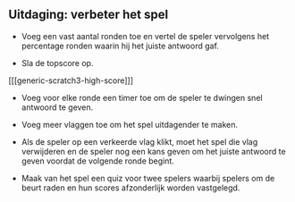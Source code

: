 ## Uitdaging: verbeter het spel

+ Voeg een vast aantal ronden toe en vertel de speler vervolgens het percentage ronden waarin hij het juiste antwoord gaf.

+ Sla de topscore op.

[[[generic-scratch3-high-score]]]

+ Voeg voor elke ronde een timer toe om de speler te dwingen snel antwoord te geven.

+ Voeg meer vlaggen toe om het spel uitdagender te maken.

+ Als de speler op een verkeerde vlag klikt, moet het spel die vlag verwijderen en de speler nog een kans geven om het juiste antwoord te geven voordat de volgende ronde begint.

+ Maak van het spel een quiz voor twee spelers waarbij spelers om de beurt raden en hun scores afzonderlijk worden vastgelegd.
